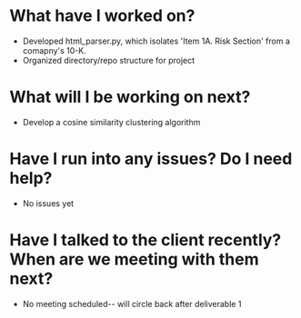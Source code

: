 # What have I worked on?
- Developed html_parser.py, which isolates 'Item 1A. Risk Section' from a comapny's 10-K.
- Organized directory/repo structure for project

# What will I be working on next?
- Develop a cosine similarity clustering algorithm

# Have I run into any issues? Do I need help?
- No issues yet

# Have I talked to the client recently? When are we meeting with them next?
- No meeting scheduled-- will circle back after deliverable 1
